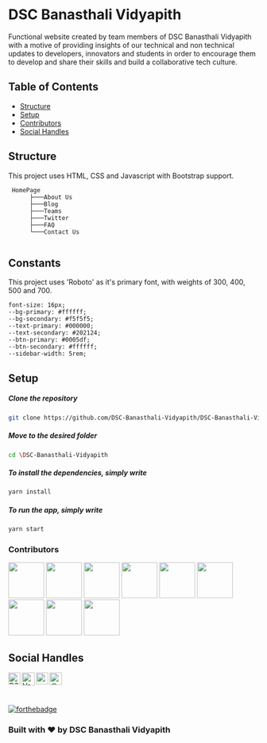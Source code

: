 # DSC Banasthali Vidyapith
Functional website created by team members of DSC Banasthali Vidyapith with a motive of providing insights of our technical and non technical updates to developers, innovators and students in order to encourage them to develop and share their skills and build a collaborative tech culture.

## Table of Contents

- [Structure](#structure)
- [Setup](#setup)
- [Contributors](#Contributors)
- [Social Handles](#social-handles)

## Structure

This project uses HTML, CSS and Javascript with Bootstrap support.
<!-- PAGES -->

```
 HomePage
      ├───About Us
      ├───Blog
      ├───Teams
      ├───Twitter
      ├───FAQ
      └───Contact Us
         
```

<!-- STRUCTURE -->

## Constants

This project uses 'Roboto' as it's primary font, with weights of 300, 400, 500 and 700. 

```
font-size: 16px;
--bg-primary: #ffffff;
--bg-secondary: #f5f5f5;
--text-primary: #000000;
--text-secondary: #202124;
--btn-primary: #0005df;
--btn-secondary: #ffffff;
--sidebar-width: 5rem;
```

<!-- SET UP -->

## Setup

##### Clone the repository

```bash
git clone https://github.com/DSC-Banasthali-Vidyapith/DSC-Banasthali-Vidyapith.github.io.git
```

##### Move to the desired folder

```bash
cd \DSC-Banasthali-Vidyapith
```

##### To install the dependencies, simply write

```bash
yarn install
```

##### To run the app, simply write

```bash
yarn start
```


<!-- CONTRIBUTORS -->

### Contributors

<p align="left">
<a href="https://github.com/Vanshikagarg17"><img width="72px" src="https://avatars.githubusercontent.com/u/51471702?s=400&u=c3ae1a80c62a5552d41906f7acbc2cd0abf01c08&v=4"></a>
<img width="72px" src="https://avatars.githubusercontent.com/u/45946392?s=60&amp;u=1bcd1ea8a3c9c9ee4a3120db0fbff3dd3a3f900f&amp;v=4">
<img width="72px" src="https://avatars.githubusercontent.com/u/61283887?s=60&amp;u=cd795c302b53d1b427811e02dd96dccd155c4827&amp;v=4">
<img width="72px" src="https://avatars.githubusercontent.com/u/61665348?s=60&amp;v=4">
<img width="72px" src="https://avatars.githubusercontent.com/u/68401881?s=60&amp;u=3eca1b119f89a2f712cbe478c4ce1e213346c309&amp;v=4">
<img width="72px" src="https://avatars.githubusercontent.com/u/62608652?s=60&amp;v=4">
<img width="72px" src="https://avatars.githubusercontent.com/u/53488394?s=60&amp;u=209a47a9d7c6eb854247be9d6788c8461c87c00c&amp;v=4">
<img width="72px" src="https://avatars.githubusercontent.com/u/55035814?s=60&amp;u=390c2b6b4aecf21522a421b266088d8034ee532e&amp;v=4">
<img width="72px" src="https://avatars.githubusercontent.com/u/46489702?s=60&amp;u=81c81f1b556d173f1230e715f3ec81bf0907b561&amp;v=4">
</p>



## Social Handles

<a href="https://www.linkedin.com/company/dsc-banasthali-vidyapith/">
    <img align="left" alt="DSC-Banasthali Vidyapith | Linkedin" width="24px" src="https://github.com/TheDudeThatCode/TheDudeThatCode/blob/master/Assets/Linkedin.svg" />
  </a>
   <a href="https://twitter.com/DSC_Banasthali">
    <img align="left" alt="Vanshika Garg | Twitter" width="26px" src="https://github.com/TheDudeThatCode/TheDudeThatCode/blob/master/Assets/Twitter.svg" />
</a> 
  <a href="https://www.instagram.com/dsc_banasthalividyapith/">
    <img align="left" alt="vanshikaaaaa_ | Instagram" width="24px" src="https://github.com/TheDudeThatCode/TheDudeThatCode/blob/master/Assets/Instagram.svg" />
  </a><a href="https://dscbanasthalividyapith.medium.com/" target="blank"><img align="left" src="https://cdn.jsdelivr.net/npm/simple-icons@3.0.1/icons/medium.svg" alt="@vanshikagarg17" height="25" width="25" /></a> 

<br>
<br>
<br>

[![forthebadge](https://forthebadge.com/images/badges/built-with-love.svg)](https://github.com/Vanshikagarg17)

### Built with ❤️ by DSC Banasthali Vidyapith
